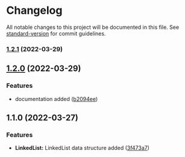 # Changelog

All notable changes to this project will be documented in this file. See [standard-version](https://github.com/conventional-changelog/standard-version) for commit guidelines.

### [1.2.1](https://github.com/samavati/tsds/compare/v1.2.0...v1.2.1) (2022-03-29)

## [1.2.0](https://github.com/samavati/tsds/compare/v1.1.0...v1.2.0) (2022-03-29)


### Features

* documentation added ([b2094ee](https://github.com/samavati/tsds/commit/b2094ee934d33d2f111ef3a60441cfdaed3ae77a))

## 1.1.0 (2022-03-27)


### Features

* **LinkedList:** LinkedList data structure added ([3f473a7](https://github.com/samavati/tsds/commit/3f473a738fe177fe12c6351621c7533ef8c00551))
